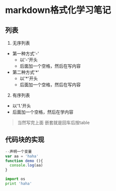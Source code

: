 # markdown格式化学习笔记

## 列表
1. 无序列表
  - 第一种方式'-'
    - 以'-'开头
    - 后面加一个空格，然后在写内容
  - 第二种方式'*'
    * 以'*'开头
    * 后面加一个空格，然后在写内容
2. 有序列表
  - 以'1.'开头
  - 后面加一个空格，然后在学内容

>当然写完上面 嵌套就是回车后按table

## 代码块的实现
```javascript
--声明一个变量
var aa = 'haha'
function demo (){
  console.log(aa)
}
```
```python
import os
print 'haha'
```
